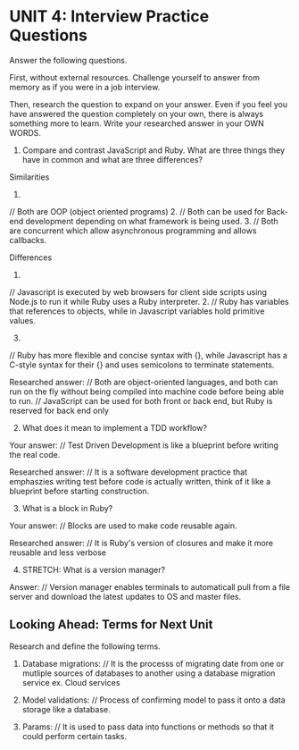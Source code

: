 # UNIT 4: Interview Practice Questions

Answer the following questions.

First, without external resources. Challenge yourself to answer from memory as if you were in a job interview.

Then, research the question to expand on your answer. Even if you feel you have answered the question completely on your own, there is always something more to learn. Write your researched answer in your OWN WORDS.

1. Compare and contrast JavaScript and Ruby. What are three things they have in common and what are three differences?

Similarities

1.
// Both are OOP (object oriented programs)
2.
// Both can be used for Back-end development depending on what framework is being used.
3.
// Both are concurrent which allow asynchronous programming and allows callbacks. 

Differences

1.
// Javascript is executed by web browsers for client side scripts using Node.js to run it
while Ruby uses a Ruby interpreter.
2.
// Ruby has variables that references to objects, while in Javascript variables hold primitive values.

3.
// Ruby has more flexible and concise syntax with {}, while Javascript has a C-style syntax for their {} and uses semicolons to terminate statements.

Researched answer:
//  Both are object-oriented languages, and both can run on the fly without being compiled into machine code before being able to run.
// JavaScript can be used for both front or back end, but Ruby is reserved for back end only

2. What does it mean to implement a TDD workflow?

Your answer:
// Test Driven Development is like a blueprint before writing the real code.

Researched answer:
// It is a software development practice that emphaszies writing test before code is actually written, think of it like a blueprint before starting construction.

3. What is a block in Ruby?

Your answer:
// Blocks are used to make code reusable again.

Researched answer:
// It is Ruby's version of closures and make it more reusable and less verbose

4. STRETCH: What is a version manager?

Answer:
// Version manager enables terminals to automaticall pull from a file server and download the latest updates to OS and master files.

## Looking Ahead: Terms for Next Unit

Research and define the following terms.

1. Database migrations:
// It is the processs of migrating date from one or mutliple sources of databases to another using a database migration service ex. Cloud services

2. Model validations:
// Process of confirming model to pass it onto a data storage like a database.

3. Params:
// It is used to pass data into functions or methods so that it could perform certain tasks.
